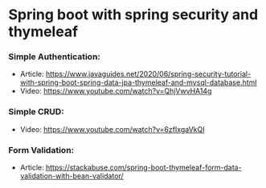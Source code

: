 # Spring boot with spring security and thymeleaf

### Simple Authentication:
- Article: https://www.javaguides.net/2020/06/spring-security-tutorial-with-spring-boot-spring-data-jpa-thymeleaf-and-mysql-database.html
- Video: https://www.youtube.com/watch?v=QhjVwvHA14g

### Simple CRUD:
- Video: https://www.youtube.com/watch?v=6zfIxgaVkQI

### Form Validation:
- Article: https://stackabuse.com/spring-boot-thymeleaf-form-data-validation-with-bean-validator/